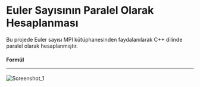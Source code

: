 # Euler Sayısının Paralel Olarak Hesaplanması
Bu projede Euler sayısı MPI kütüphanesinden faydalanılarak C++ dilinde paralel olarak hesaplanmıştır.

#### Formül<hr>

![Screenshot_1](https://user-images.githubusercontent.com/77530565/121709410-3294d880-cae1-11eb-9894-f100e9e3814d.png)